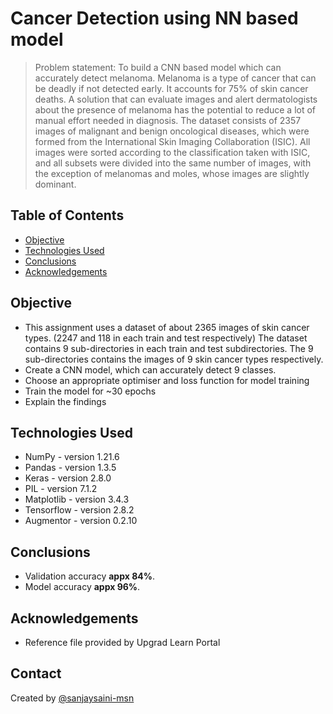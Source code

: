 # Cancer Detection using NN based model
> Problem statement: To build a CNN based model which can accurately detect melanoma. Melanoma is a type of cancer that can be deadly if not detected early. It accounts for 75% of skin cancer deaths. A solution that can evaluate images and alert dermatologists about the presence of melanoma has the potential to reduce a lot of manual effort needed in diagnosis.
The dataset consists of 2357 images of malignant and benign oncological diseases, which were formed from the International Skin Imaging Collaboration (ISIC). All images were sorted according to the classification taken with ISIC, and all subsets were divided into the same number of images, with the exception of melanomas and moles, whose images are slightly dominant.


## Table of Contents
* [Objective](#objective)
* [Technologies Used](#technologies-used)
* [Conclusions](#conclusions)
* [Acknowledgements](#acknowledgements)


## Objective
- This assignment uses a dataset of about 2365 images of skin cancer types. (2247 and 118 in each train and test respectively) The dataset contains 9 sub-directories in each train and test subdirectories. The 9 sub-directories contains the images of 9 skin cancer types respectively.
- Create a CNN model, which can accurately detect 9 classes.
- Choose an appropriate optimiser and loss function for model training
- Train the model for ~30 epochs
- Explain the findings

<!-- You don't have to answer all the questions - just the ones relevant to your project. -->

## Technologies Used
- NumPy - version 1.21.6
- Pandas - version 1.3.5
- Keras - version 2.8.0
- PIL - version 7.1.2
- Matplotlib - version 3.4.3
- Tensorflow - version 2.8.2
- Augmentor - version 0.2.10

## Conclusions
- Validation accuracy **appx 84%**.
- Model accuracy **appx 96%**.

## Acknowledgements
- Reference file provided by Upgrad Learn Portal

## Contact
Created by [@sanjaysaini-msn](https://github.com/sanjaysaini-msn)
